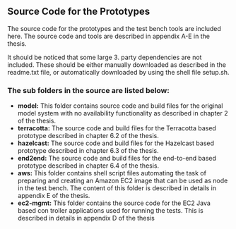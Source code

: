 ## Source Code for the Prototypes

The source code for the prototypes and the test bench tools are included here. The source code and tools are described in appendix A-E in the thesis.

It should be noticed that some large 3. party dependencies are
not included. These should be either manually downloaded as
described in the readme.txt file, or automatically downloaded by using
the shell file setup.sh.

### The sub folders in the source are listed below:

* **model:** This folder contains source code and build files for the original model system with no availability functionality as described in chapter 2 of the thesis.
* **terracotta:** The source code and build files for the Terracotta based prototype described in chapter 6.2 of the thesis.
* **hazelcast:** The source code and build files for the Hazelcast based prototype described in chapter 6.3 of the thesis.
* **end2end:** The source code and build files for the end-to-end based prototype described in chapter 6.4 of the thesis.
* **aws:** This folder contains shell script files automating the task of preparing and creating an Amazon EC2 image that can be used as node in the test bench. The content of this folder is described in details in appendix E of the thesis.
* **ec2-mgmt:** This folder contains the source code for the EC2 Java based con troller applications used for running the tests. This is described in details in appendix D of the thesis
